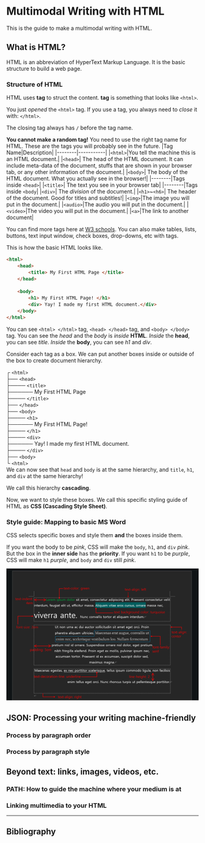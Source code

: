 # Multimodal Writing with HTML
This is the guide to make a multimodal writing with HTML.


## What is HTML?
HTML is an abbreviation of HyperText Markup Language. It is the basic structure to build a web page.

### Structure of HTML
HTML uses **tag** to struct the content.
**tag** is something that looks like `<html>`.

You just *opened* the `<html>` tag. 
If you use a tag, you always need to *close* it with: `</html>`.

The closing tag always has `/` before the tag name.

**You cannot make a random tag!**
You need to use the right tag name for HTML.
These are the tags you will probably see in the future.
|Tag Name|Description|
|--------|-----------|
|`<html>`|You tell the machine this is an HTML document.|
|`<head>`| The head of the HTML document. It can include meta-data of the document, stuffs that are shown in your browser tab, or any other information of the document.|
|`<body>`| The body of the HTML document. What you actually see in the browser!|
|--------|Tags inside  `<head>`|
|`<title>`| The text you see in your browser tab|
|--------|Tags inside  `<body`|
|`<div>`| The *division* of the document.|
|`<h1>`~`<h6>`| The header of the document. Good for titles and subtitles!|
|`<img>`|The image you will put in the document.|
|`<audio>`|The audio you will put in the document.|
|`<video>`|The video you will put in the document.|
|`<a>`|The link to another document|

You can find more tags here at [W3 schools](https://www.w3schools.com/tags/ref_byfunc.asp).
You can also make tables, lists, buttons, text input window, check boxes, drop-downs, etc with tags. 


This is how the basic HTML looks like.
```html
<html>
    <head>
        <title> My First HTML Page </title>
    </head>

    <body>
        <h1> My First HTML Page! </h1>
        <div> Yay! I made my first HTML document.</div>
    </body>
</html>
```
You can see `<html> </html>` tag, `<head> </head>` tag, and `<body> </body>` tag.
You can see the *head* and the *body* is *inside* **HTML**.
*Inside* the **head**, you can see *title*.
*Inside* the **body**, you can see *h1* and *div*.

Consider each tag as a box. We can put another boxes inside or outside of the box to create document hierarchy.

┌ `<html>`<br>
├── `<head>`<br>
├──── `<title>`<br>
├────── My First HTML Page<br>
├──── `</title>`<br>
├── `</head>`<br>
├── `<body>`<br>
├──── `<h1>`<br>
├────── My First HTML Page!<br>
├──── `</h1>`<br>
├──── `<div>`<br>
├────── Yay! I made my first HTML document.<br>
├──── `</div>`<br>
├── `<body>`<br>
└ `<html>`<br>
We can now see that `head` and `body` is at the same hierarchy, and `title`, `h1`, and `div` at the same hierarchy!

We call this hierarchy **cascading**.

Now, we want to style these boxes.
We call this specific styling guide of HTML as **CSS (Cascading Style Sheet)**. 

### Style guide: Mapping to basic MS Word
CSS selects specific boxes and style them **and** the boxes inside them.

If you want the body to be *pink*, CSS will make the `body`, `h1`, and `div` *pink*.
But the box in the **inner side** has the **priority**.
If you want `h1` to be *purple*, CSS will make `h1` *purple*, and `body` and `div` still *pink*.

![example of text styling in MS Word.](./word-css-mapping.png)

## JSON: Processing your writing machine-friendly

### Process by paragraph order

### Process by paragraph style

## Beyond text: links, images, videos, etc.

### PATH: How to guide the machine where your medium is at

### Linking multimedia to your HTML

---

## Bibliography